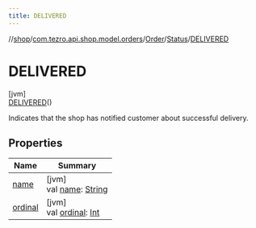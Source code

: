 ```yaml
---
title: DELIVERED
---
```

//[shop](../../../../../index.html)/[com.tezro.api.shop.model.orders](../../../index.html)/[Order](../../index.html)/[Status](../index.html)/[DELIVERED](index.html)



# DELIVERED



[jvm]\
[DELIVERED](index.html)()



Indicates that the shop has notified customer about successful delivery.



## Properties


| Name | Summary |
|---|---|
| [name](../../-currency/-e-t-h/index.html#-372974862%2FProperties%2F-880856229) | [jvm]<br>val [name](../../-currency/-e-t-h/index.html#-372974862%2FProperties%2F-880856229): [String](https://kotlinlang.org/api/latest/jvm/stdlib/kotlin/-string/index.html) |
| [ordinal](../../-currency/-e-t-h/index.html#-739389684%2FProperties%2F-880856229) | [jvm]<br>val [ordinal](../../-currency/-e-t-h/index.html#-739389684%2FProperties%2F-880856229): [Int](https://kotlinlang.org/api/latest/jvm/stdlib/kotlin/-int/index.html) |

